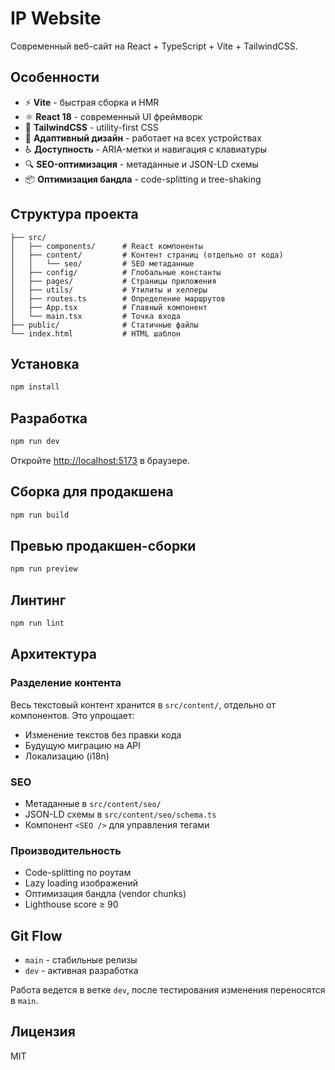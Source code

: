 # IP Website

Современный веб-сайт на React + TypeScript + Vite + TailwindCSS.

## Особенности

- ⚡ **Vite** - быстрая сборка и HMR
- ⚛️ **React 18** - современный UI фреймворк
- 🎨 **TailwindCSS** - utility-first CSS
- 📱 **Адаптивный дизайн** - работает на всех устройствах
- ♿ **Доступность** - ARIA-метки и навигация с клавиатуры
- 🔍 **SEO-оптимизация** - метаданные и JSON-LD схемы
- 📦 **Оптимизация бандла** - code-splitting и tree-shaking

## Структура проекта

```
├── src/
│   ├── components/      # React компоненты
│   ├── content/         # Контент страниц (отдельно от кода)
│   │   └── seo/         # SEO метаданные
│   ├── config/          # Глобальные константы
│   ├── pages/           # Страницы приложения
│   ├── utils/           # Утилиты и хелперы
│   ├── routes.ts        # Определение маршрутов
│   ├── App.tsx          # Главный компонент
│   └── main.tsx         # Точка входа
├── public/              # Статичные файлы
└── index.html           # HTML шаблон
```

## Установка

```bash
npm install
```

## Разработка

```bash
npm run dev
```

Откройте [http://localhost:5173](http://localhost:5173) в браузере.

## Сборка для продакшена

```bash
npm run build
```

## Превью продакшен-сборки

```bash
npm run preview
```

## Линтинг

```bash
npm run lint
```

## Архитектура

### Разделение контента

Весь текстовый контент хранится в `src/content/`, отдельно от компонентов. Это упрощает:
- Изменение текстов без правки кода
- Будущую миграцию на API
- Локализацию (i18n)

### SEO

- Метаданные в `src/content/seo/`
- JSON-LD схемы в `src/content/seo/schema.ts`
- Компонент `<SEO />` для управления тегами

### Производительность

- Code-splitting по роутам
- Lazy loading изображений
- Оптимизация бандла (vendor chunks)
- Lighthouse score ≥ 90

## Git Flow

- `main` - стабильные релизы
- `dev` - активная разработка

Работа ведется в ветке `dev`, после тестирования изменения переносятся в `main`.

## Лицензия

MIT

